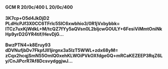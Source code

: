 #### GCM R 20/0c/400 L 20/0c/400
**3K7cp+O5d4JkDjD2**<br/>**PLdHcPJf3X0CC6TFrlc5SIC6xwbhio3/0R1jVxbybbk=**<br/>**ITCz7uxKjWdkL+M/tcQZ7fYy5aQVsn0L2bljcwGOULY+6FesiViMmtOniNkHp9yrD2GYR4tif/HevDjG...**<br/><br/>
**BwzPTN4+k8Eruy93**<br/>**dDVNufjbDv7FkpfJlI1jirgnx3a5IzT5WWL+zdx68yM=**<br/>**zCqx2hcqjSmN55OmlQ0xehKLWOiPVkOXfdgeGQ+mRCaKEZEEP3RqZ6Ly/CnJiPcrR7Af8DcsvydggjwJ...**